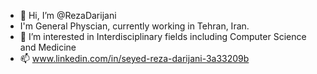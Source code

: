 - 👋 Hi, I’m @RezaDarijani
- I'm General Physcian, currently working in Tehran, Iran.
- 👀 I’m interested in Interdisciplinary fields including Computer Science and Medicine
- 📫 www.linkedin.com/in/seyed-reza-darijani-3a33209b

<!---
RezaDarijani/RezaDarijani is a ✨ special ✨ repository because its `README.md` (this file) appears on your GitHub profile.
You can click the Preview link to take a look at your changes.
--->
